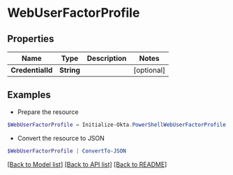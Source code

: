 # WebUserFactorProfile
## Properties

Name | Type | Description | Notes
------------ | ------------- | ------------- | -------------
**CredentialId** | **String** |  | [optional] 

## Examples

- Prepare the resource
```powershell
$WebUserFactorProfile = Initialize-Okta.PowerShellWebUserFactorProfile  -CredentialId null
```

- Convert the resource to JSON
```powershell
$WebUserFactorProfile | ConvertTo-JSON
```

[[Back to Model list]](../README.md#documentation-for-models) [[Back to API list]](../README.md#documentation-for-api-endpoints) [[Back to README]](../README.md)

